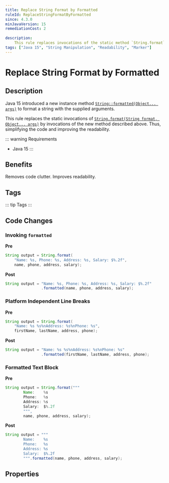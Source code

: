 ```yaml
---
title: Replace String Format by Formatted
ruleId: ReplaceStringFormatByFormatted
since: 4.3.0
minJavaVersion: 15
remediationCost: 2
    
description:
    This rule replaces invocations of the static method `String.format` by invocations of the instance method `String.formatted`.
tags: ["Java 15", "String Manipulation", "Readability", "Marker"]
---
```


# Replace String Format by Formatted

## Description

Java 15 introduced a new instance method [`String::formatted​(Object... args)`](https://docs.oracle.com/en/java/javase/15/docs/api/java.base/java/lang/String.html#formatted(java.lang.Object...)) to format a string with the supplied arguments. 

This rule replaces the static invocations of [`String.format​(String format, Object... args)`](https://docs.oracle.com/en/java/javase/15/docs/api/java.base/java/lang/String.html#format(java.lang.String,java.lang.Object...)) by invocations of the new method described above. 
Thus, simplifying the code and improving the readability.

::: warning Requirements
* Java 15
:::

## Benefits

Removes code clutter. Improves readability.

## Tags

::: tip Tags
<TagLinks />
:::

## Code Changes

### Invoking `formatted`

__Pre__
```java
String output = String.format(
    "Name: %s, Phone: %s, Address: %s, Salary: $%.2f",
    name, phone, address, salary);
```

__Post__
```java
String output = "Name: %s, Phone: %s, Address: %s, Salary: $%.2f"
                .formatted(name, phone, address, salary);
```

### Platform Independent Line Breaks

__Pre__
```java
String output = String.format(
    "Name: %s %s%nAddress: %s%nPhone: %s",
    firstName, lastName, address, phone);
```

__Post__
```java
String output = "Name: %s %s%nAddress: %s%nPhone: %s"
                .formatted(firstName, lastName, address, phone);
```

### Formatted Text Block

__Pre__
```java
String output = String.format("""
		Name:    %s
		Phone:   %s
		Address: %s
		Salary:  $%.2f
		""", 
        name, phone, address, salary);
```

__Post__
```java
String output = """
		Name:    %s
		Phone:   %s
		Address: %s
		Salary:  $%.2f
		""".formatted(name, phone, address, salary);
```

<VersionNotice />

## Properties

<RuleProperties />
